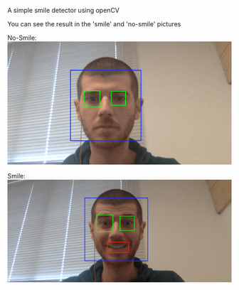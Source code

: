 A simple smile detector using openCV

You can see the result in the 'smile' and 'no-smile' pictures

No-Smile:
![Alt smile](no-smile.png?raw=false "nosmile")

Smile:
![Alt no_smile](smile.png?raw=false "smile")
